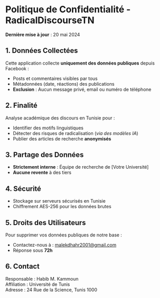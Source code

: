 # Politique de Confidentialité - RadicalDiscourseTN

**Dernière mise à jour** : 20 mai 2024

## 1. Données Collectées
Cette application collecte **uniquement des données publiques** depuis Facebook :
- Posts et commentaires visibles par tous
- Métadonnées (date, réactions) des publications
- **Exclusion** : Aucun message privé, email ou numéro de téléphone

## 2. Finalité
Analyse académique des discours en Tunisie pour :
- Identifier des motifs linguistiques
- Détecter des risques de radicalisation (*via des modèles IA*)
- Publier des articles de recherche **anonymisés**

## 3. Partage des Données
- **Strictement interne** : Équipe de recherche de [Votre Université]
- **Aucune revente** à des tiers

## 4. Sécurité
- Stockage sur serveurs sécurisés en Tunisie
- Chiffrement AES-256 pour les données brutes

## 5. Droits des Utilisateurs
Pour supprimer vos données publiques de notre base :
- Contactez-nous à : malekdhahr2001@gmail.com
- Réponse sous **72h**

## 6. Contact
Responsable : Habib M. Kammoun  
Affiliation : Université de Tunis  
Adresse : 24 Rue de la Science, Tunis 1000
